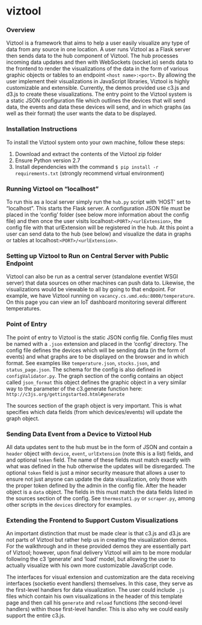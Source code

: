 # viztool

### Overview

Viztool is a framework that aims to help a user easily visualize any type of data from any source in one location. A user runs Viztool as a Flask server then sends data to the hub component of Viztool. The hub processes incoming data updates and then with WebSockets (socket.io) sends data to the frontend to render the visualizations of the data in the form of various graphic objects or tables to an endpoint ```<host name>:<port>```. By allowing the user implement their visualizations in JavaScript libraries, Viztool is highly customizable and extensible. Currently, the demos provided use c3.js and d3.js to create these visualizations. The entry point to the Viztool system is a static JSON configuration file which outlines the devices that will send data, the events and data these devices will send, and in which graphs (as well as their format) the user wants the data to be displayed.


### Installation Instructions

To install the Viztool system onto your own machine, follow these steps:
1.	Download and extract the contents of the Viztool zip folder
2.	Ensure Python version 2.7
3.	Install dependencies with the command ```$ pip install -r requirements.txt``` (strongly recommend virtual environment)


### Running Viztool on “localhost” ###

To run this as a local server simply run the ```hub.py``` script with ‘HOST’ set to “localhost”. This starts the Flask server. A configuration JSON file must be placed in the ‘config’ folder (see below more information about the config file) and then once the user visits localhost:```<PORT>/<urlExtension>```, the config file with that urlExtension will be registered in the hub. At this point a user can send data to the hub (see below) and visualize the data in graphs or tables at localhost:```<PORT>/<urlExtension>```.


### Setting up Viztool to Run on Central Server with Public Endpoint ###

Viztool can also be run as a central server (standalone eventlet WSGI server) that data sources on other machines can push data to. Likewise, the visualizations would be viewable to all by going to that endpoint. For example, we have Viztool running on ```vacancy.cs.umd.edu:8000/temperature```. On this page you can view an IoT dashboard monitoring several different temperatures.


### Point of Entry ###

The point of entry to Viztool is the static JSON config file. Config files must be named with a ```.json``` extension and placed in the ‘config’ directory. The config file defines the devices which will be sending data (in the form of events) and what graphs are to be displayed on the browser and in which format. See examples like ```temperature.json```, ```stocks.json```, and ```status_page.json```. The schema for the config is also defined in ```configValidator.py```. The graph section of the config contains an object called ```json_format``` this object defines the graphic object in a very similar way to the parameter of the c3.generate function here: ```http://c3js.org/gettingstarted.html#generate```

The sources section of the graph object is very important. This is what specifies which data fields (from which devices/events) will update the graph object.


### Sending Data Event from a Device to Viztool Hub ###

All data updates sent to the hub must be in the form of JSON and contain a ```header``` object with ```device```, ```event```, ```urlExtension``` (note this is a list) fields, and and optional ```token``` field. The name of these fields must match exactly with what was defined in the hub otherwise the updates will be disregarded. The optional ```token``` field is just a minor security measure that allows a user to ensure not just anyone can update the data visualization, only those with the proper token defined by the admin in the config file. After the header object is a ```data``` object. The fields in this must match the data fields listed in the sources section of the config. See ```thermostat1.py``` or ```scraper.py```, among other scripts in the ```devices``` directory for examples. 


### Extending the Frontend to Support Custom Visualizations ###

An important distinction that must be made clear is that c3.js and d3.js are not parts of Viztool but rather help us in creating the visualization demos. For the walkthrough and in these provided demos they are essentially part of Viztool; however, upon final delivery Viztool will aim to be more modular following the c3 ‘generate’ and ‘load’ model, but allowing the user to actually visualize with his own more customizable JavaScript code. 

The interfaces for visual extension and customization are the data receiving interfaces (socketio event handlers) themselves. In this case, they serve as the first-level handlers for data visualization. The user could include ```.js``` files which contain his own visualizations in the header of this template page and then call his ```generate``` and ```reload``` functions (the second-level handlers) within those first-level handler. This is also why we could easily support the entire c3.js. 
